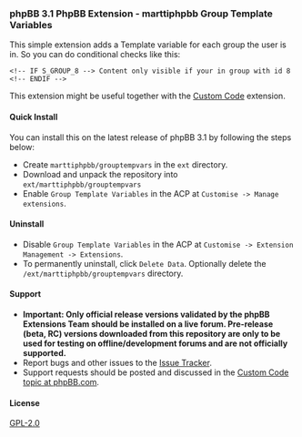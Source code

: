 ### phpBB 3.1 PhpBB Extension - marttiphpbb Group Template Variables

This simple extension adds a Template variable for each group the user is in. So you can do conditional checks like this:

    <!-- IF S_GROUP_8 --> Content only visible if your in group with id 8 <!-- ENDIF -->

This extension might be useful together with the [Custom Code](https://github.com/marttiphpbb/phpbb-ext-customcode) extension.

#### Quick Install

You can install this on the latest release of phpBB 3.1 by following the steps below:

* Create `marttiphpbb/grouptempvars` in the `ext` directory.
* Download and unpack the repository into `ext/marttiphpbb/grouptempvars`
* Enable `Group Template Variables` in the ACP at `Customise -> Manage extensions`.

#### Uninstall

* Disable `Group Template Variables` in the ACP at `Customise -> Extension Management -> Extensions`.
* To permanently uninstall, click `Delete Data`.  Optionally delete the `/ext/marttiphpbb/grouptempvars` directory.

#### Support

* **Important: Only official release versions validated by the phpBB Extensions Team should be installed on a live forum. Pre-release (beta, RC) versions downloaded from this repository are only to be used for testing on offline/development forums and are not officially supported.**
* Report bugs and other issues to the [Issue Tracker](https://github.com/marttiphpbb/phpbb-ext-grouptempvars/issues).
* Support requests should be posted and discussed in the [Custom Code topic at phpBB.com](https://www.phpbb.com/community/viewtopic.php?f=456&t=).

#### License

[GPL-2.0](license.txt)
